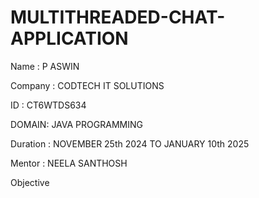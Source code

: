 # MULTITHREADED-CHAT-APPLICATION


Name : P ASWIN

Company : CODTECH IT SOLUTIONS

ID : CT6WTDS634

DOMAIN: JAVA PROGRAMMING

Duration : NOVEMBER 25th 2024 TO JANUARY 10th 2025

Mentor : NEELA SANTHOSH

Objective

